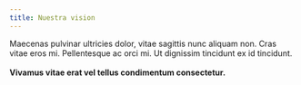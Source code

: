 ```yaml
---
title: Nuestra vision
---
```


Maecenas pulvinar ultricies dolor, vitae sagittis nunc aliquam non. Cras vitae eros mi. Pellentesque ac orci mi. Ut dignissim tincidunt ex id tincidunt.
<br><br>
**Vivamus vitae erat vel tellus condimentum consectetur.**